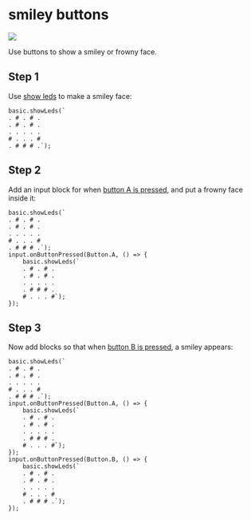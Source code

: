 # smiley buttons

![](/static/mb/projects/a2-buttons.png)

Use buttons to show a smiley or frowny face. 

## Step 1

Use [show leds](/reference/basic/showLeds) to make a smiley face:

```blocks
basic.showLeds(`
. # . # .
. # . # .
. . . . .
# . . . #
. # # # .`);
```

## Step 2

Add an input block for when [button A is pressed](/reference/input/button-is-pressed), and put a
frowny face inside it:

```blocks
basic.showLeds(`
. # . # .
. # . # .
. . . . .
# . . . #
. # # # .`);
input.onButtonPressed(Button.A, () => { 
    basic.showLeds(`
    . # . # .
    . # . # .
    . . . . .
    . # # # .
    # . . . #`);
});
```

## Step 3

Now add blocks so that when [button B is pressed](/reference/input/button-is-pressed), a smiley appears:

```blocks
basic.showLeds(`
. # . # .
. # . # .
. . . . .
# . . . #
. # # # .`);
input.onButtonPressed(Button.A, () => { 
    basic.showLeds(`
    . # . # .
    . # . # .
    . . . . .
    . # # # .
    # . . . #`);
});
input.onButtonPressed(Button.B, () => { 
    basic.showLeds(`
    . # . # .
    . # . # .
    . . . . .
    # . . . #
    . # # # .`);
});
```